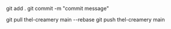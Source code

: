git add .
git commit -m "commit message"
<!-- git remote add thel-creamery https://github.com/engr-tunde/thel-creamery-frontend.git -->
git pull thel-creamery main --rebase
git push thel-creamery main
